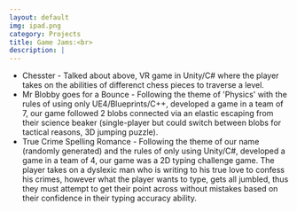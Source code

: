 ```yaml
---
layout: default
img: ipad.png
category: Projects
title: Game Jams:<br>
description: |
---
```

- Chesster - Talked about above, VR game in Unity/C# where the player takes on the abilities of differenct chess pieces to traverse a level. <br>
- Mr Blobby goes for a Bounce - Following the theme of 'Physics' with the rules of using only UE4/Blueprints/C++, developed a game in a team of 7, our game followed 2 blobs connected via an elastic escaping from their science beaker (single-player but could switch between blobs for tactical reasons, 3D jumping puzzle). <br>
- True Crime Spelling Romance - Following the theme of our name (randomly generated) and the rules of only using Unity/C#, developed a game in a team of 4, our game was a 2D typing challenge game. The player takes on a dyslexic man who is writing to his true love to confess his crimes, however what the player wants to type, gets all jumbled, thus they must attempt to get their point across without mistakes based on their confidence in their typing accuracy ability. 